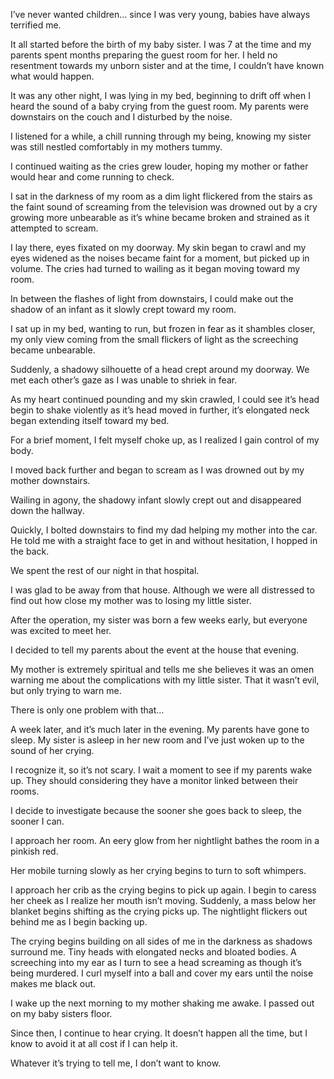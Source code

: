 I’ve never wanted children… since I was very young, babies have always terrified me.

It all started before the birth of my baby sister. I was 7 at the time and my parents spent months preparing the guest room for her. I held no resentment towards my unborn sister and at the time, I couldn’t have known what would happen.

It was any other night, I was lying in my bed, beginning to drift off when I heard the sound of a baby crying from the guest room. My parents were downstairs on the couch and I disturbed by the noise.

I listened for a while, a chill running through my being, knowing my sister was still nestled comfortably in my mothers tummy.

I continued waiting as the cries grew louder, hoping my mother or father would hear and come running to check.

I sat in the darkness of my room as a dim light flickered from the stairs as the faint sound of screaming from the television was drowned out by a cry growing more unbearable as it’s whine became broken and strained as it attempted to scream.

I lay there, eyes fixated on my doorway. My skin began to crawl and my eyes widened as the noises became faint for a moment, but picked up in volume. The cries had turned to wailing as it began moving toward my room.

In between the flashes of light from downstairs, I could make out the shadow of an infant as it slowly crept toward my room.

I sat up in my bed, wanting to run, but frozen in fear as it shambles closer, my only view coming from the small flickers of light as the screeching became unbearable.

Suddenly, a shadowy silhouette of a head crept around my doorway. We met each other’s gaze as I was unable to shriek in fear.

As my heart continued pounding and my skin crawled, I could see it’s head begin to shake violently as it’s head moved in further, it’s elongated neck began extending itself toward my bed. 

For a brief moment, I felt myself choke up, as I realized I gain control of my body.

I moved back further and began to scream as I was drowned out by my mother downstairs.

Wailing in agony, the shadowy infant slowly crept out and disappeared down the hallway.

Quickly, I bolted downstairs to find my dad helping my mother into the car. He told me with a straight face to get in and without hesitation, I hopped in the back.

We spent the rest of our night in that hospital.

I was glad to be away from that house. Although we were all distressed to find out how close my mother was to losing my little sister.

After the operation, my sister was born a few weeks early, but everyone was excited to meet her.

I decided to tell my parents about the event at the house that evening.

My mother is extremely spiritual and tells me she believes it was an omen warning me about the complications with my little sister. That it wasn’t evil, but only trying to warn me.

There is only one problem with that…

A week later, and it’s much later in the evening. My parents have gone to sleep. My sister is asleep in her new room and I’ve just woken up to the sound of her crying. 

I recognize it, so it’s not scary. I wait a moment to see if my parents wake up. They should considering they have a monitor linked between their rooms.

I decide to investigate because the sooner she goes back to sleep, the sooner I can.

I approach her room. An eery glow from her nightlight bathes the room in a pinkish red.

Her mobile turning slowly as her crying begins to turn to soft whimpers.

I approach her crib as the crying begins to pick up again. I begin to caress her cheek as I realize her mouth isn’t moving. Suddenly, a mass below her blanket begins shifting as the crying picks up. The nightlight flickers out behind me as I begin backing up. 

The crying begins building on all sides of me in the darkness as shadows surround me. Tiny heads with elongated necks and bloated bodies. A screeching into my ear as I turn to see a head screaming as though it’s being murdered. I curl myself into a ball and cover my ears until the noise makes me black out.

I wake up the next morning to my mother shaking me awake. I passed out on my baby sisters floor.

Since then, I continue to hear crying. It doesn’t happen all the time, but I know to avoid it at all cost if I can help it. 

Whatever it’s trying to tell me, I don’t want to know.